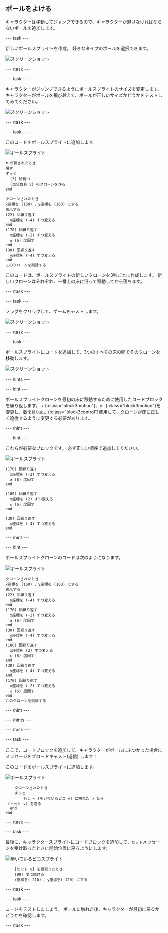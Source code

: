 ## ボールをよける

キャラクターは移動してジャンプできるので、キャラクターが避けなければならないボールを追加します。

\--- task \---

新しいボールスプライトを作成。 好きなタイプのボールを選択できます。

![スクリーンショット](images/dodge-balls.png)

\--- /task \---

\--- task \---

キャラクターがジャンプできるようにボールスプライトのサイズを変更します。 キャラクターがボールを飛び越えて、ボールが正しいサイズかどうかをテストしてみてください。

![スクリーンショット](images/dodge-ball-resize.png)

\--- /task \---

\--- task \---

このコードをボールスプライトに追加します。

![ボールスプライト](images/ball_sprite.png)

```blocks3
⚑ が押されたとき
隠す
ずっと 
  (3) 秒待つ
  (自分自身 v) のクローンを作る
end
```

```blocks3
クローンされたとき
x座標を (160) 、y座標を (160) にする
表示する
(22) 回繰り返す 
  y座標を (-4) ずつ変える
end
(170) 回繰り返す 
  x座標を (-2) ずつ変える
  ↺ (6) 度回す
end
(30) 回繰り返す 
  y座標を (-4) ずつ変える
end
このクローンを削除する
```

このコードは、ボールスプライトの新しいクローンを3秒ごとに作成します。 新しいクローンはそれぞれ、一番上の床に沿って移動してから落ちます。

\--- /task \---

\--- task \---

フラグをクリックして、ゲームをテストします。

![スクリーンショット](images/dodge-ball-test.png)

\--- /task \---

\--- task \---

ボールスプライトにコードを追加して、3つのすべての床の間でそのクローンを移動します。

![スクリーンショット](images/dodge-ball-more-motion.png)

\--- hints \---

\--- hint \---

ボールスプライトクローンを最初の床に移動するために使用したコードブロックを繰り返します。 `x` {:class="block3motion"}、`y ` {:class="block3motion"}を変更し、数を`繰り返し` {:class="block3control"}使用して、クローンが床に正しく追従するように変更する必要があります。

\--- /hint \---

\--- hint \---

これらが必要なブロックです。 必ず正しい順序で追加してください。

![ボールスプライト](images/ball_sprite.png)

```blocks3
(170) 回繰り返す 
  x座標を (-2) ずつ変える
  ↺ (6) 度回す
end

(180) 回繰り返す 
  x座標を (2) ずつ変える
  ↻ (6) 度回す
end

(30) 回繰り返す 
  y座標を (-4) ずつ変える
end
```

\--- /hint \---

\--- hint \---

ボールスプライトクローンのコードは次のようになります。

![ボールスプライト](images/ball_sprite.png)

```blocks3
クローンされたとき
x座標を (160) 、y座標を (160) にする
表示する
(22) 回繰り返す 
  y座標を (-4) ずつ変える
end
(170) 回繰り返す 
  x座標を (-2) ずつ変える
  ↺ (6) 度回す
end
(30) 回繰り返す 
  y座標を (-4) ずつ変える
end
(180) 回繰り返す 
  x座標を (2) ずつ変える
  ↻ (6) 度回す
end
(30) 回繰り返す 
  y座標を (-4) ずつ変える
end
(170) 回繰り返す 
  x座標を (-2) ずつ変える
  ↺ (6) 度回す
end
このクローンを削除する
```

\--- /hint \---

\--- /hints \---

\--- /task \---

\--- task \---

ここで、コードブロックを追加して、キャラクターがボールにぶつかった場合にメッセージをブロードキャスト(送信) します！

このコードをボールスプライトに追加します。

![ボールスプライト](images/ball_sprite.png)

```blocks3
    クローンされたとき
    ずっと
        もし < (歩いているピコ v) に触れた > なら
 (ヒット v) を送る
  end
end
```

\--- /task \---

\--- task \---

最後に、キャラクタースプライトにコードブロックを追加して、`ヒット`メッセージを受け取ったときに開始位置に戻るようにします:

![歩いているピコスプライト](images/pico_walking_sprite.png)

```blocks3
    [ヒット v] を受取ったとき
    (90) 度に向ける
    x座標を(-210) 、y座標を(-120) にする
```

\--- /task \---

\--- task \---

コードをテストしましょう。 ボールに触れた後、キャラクターが最初に戻るかどうかを確認します。

\--- /task \---